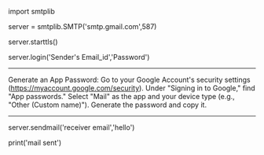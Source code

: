import smtplib

server = smtplib.SMTP('smtp.gmail.com',587)

server.starttls()

server.login('Sender's Email_id','Password')
***
Generate an App Password:
Go to your Google Account's security settings (https://myaccount.google.com/security).
Under "Signing in to Google," find "App passwords."
Select "Mail" as the app and your device type (e.g., "Other (Custom name)").
Generate the password and copy it.
***

server.sendmail('receiver email','hello')

print('mail sent')
